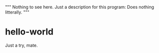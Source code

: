 """
Nothing to see here.
Just a description for this program:
Does nothing litterally.
"""

# hello-world
Just a try, mate.
